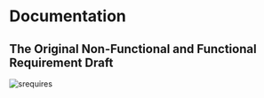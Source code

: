 # Documentation

## The Original Non-Functional and Functional Requirement Draft
![srequires](https://github.com/user-attachments/assets/e8b431e5-b776-4c82-aa23-3b3e98467e85)

